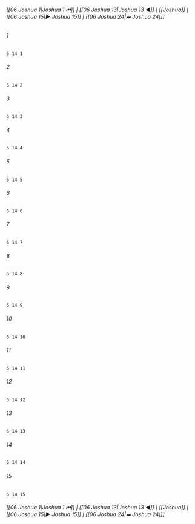 
###### [[06 Joshua 1|Joshua 1 ⏮]] | [[06 Joshua 13|Joshua 13 ◀]] | [[Joshua]] | [[06 Joshua 15|▶ Joshua 15]] | [[06 Joshua 24|⏭ Joshua 24|]]

###### 1
``` verse
6 14 1 
```
###### 2
``` verse
6 14 2 
```
###### 3
``` verse
6 14 3 
```
###### 4
``` verse
6 14 4 
```
###### 5
``` verse
6 14 5 
```
###### 6
``` verse
6 14 6 
```
###### 7
``` verse
6 14 7 
```
###### 8
``` verse
6 14 8 
```
###### 9
``` verse
6 14 9 
```
###### 10
``` verse
6 14 10 
```
###### 11
``` verse
6 14 11 
```
###### 12
``` verse
6 14 12 
```
###### 13
``` verse
6 14 13 
```
###### 14
``` verse
6 14 14 
```
###### 15
``` verse
6 14 15 
```

###### [[06 Joshua 1|Joshua 1 ⏮]] | [[06 Joshua 13|Joshua 13 ◀]] | [[Joshua]] | [[06 Joshua 15|▶ Joshua 15]] | [[06 Joshua 24|⏭ Joshua 24|]]

